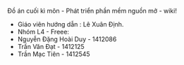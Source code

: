 Đồ án cuối kì môn - Phát triển phần mềm nguồn mở - wiki!
* Giáo viên hướng dẫn : Lê Xuân Định.
* Nhóm L4 - Freee: 
* Nguyễn Đặng Hoài Duy - 1412086
* Trần Văn Đạt - 1412125
* Trần Mạc Tiên - 1412545
